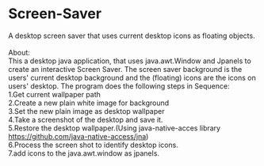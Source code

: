 # Screen-Saver
A desktop screen saver that uses current desktop icons as floating objects.<br/>
<br/>
About:<br/>
This a desktop java application, that uses java.awt.Window and Jpanels to create an interactive Screen Saver.
The screen saver background is the users' current desktop background and the (floating) icons are the icons on users' desktop. The program does the following steps in Sequence:<br/>
1.Get current wallpaper path<br/>
2.Create a new plain white image for background<br/>
3.Set the new plain image as desktop wallpaper<br/>
4.Take a screenshot of the desktop and save it.<br/>
5.Restore the desktop wallpaper.(Using java-native-acces library https://github.com/java-native-access/jna)<br/>
6.Process the screen shot to identify desktop icons.<br/>
7.add icons to the java.awt.window as jpanels.<br/>
